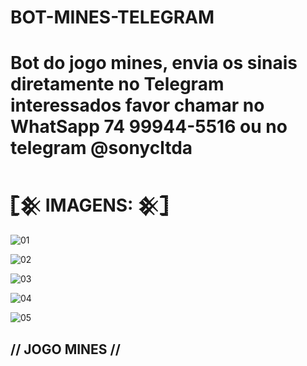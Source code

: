 # BOT-MINES-TELEGRAM
Bot do jogo mines, envia os sinais diretamente no Telegram
interessados favor chamar no WhatSapp 74 99944-5516 ou no telegram @sonycltda
========================================================================
# 𓊈𒆜 IMAGENS: 𒆜𓊉

![01](https://user-images.githubusercontent.com/65465300/9cd354cd-f132-4b45-8842-f6c2172d8d2f.png)

![02](https://user-images.githubusercontent.com/65465300/95f46f92-3511-484a-8851-aefc1270507f.png)

![03](https://user-images.githubusercontent.com/65465300/6a449da3-f3a6-43b8-9cae-bce883546544.png)

![04](https://user-images.githubusercontent.com/65465300/201934597-f1260ee7-37f0-4b51-813c-c727551fb193.png)

![05](https://user-images.githubusercontent.com/65465300/201934715-f0ae20fe-d49c-469f-b9e7-fcafbb740bd0.png)

## // JOGO MINES //
